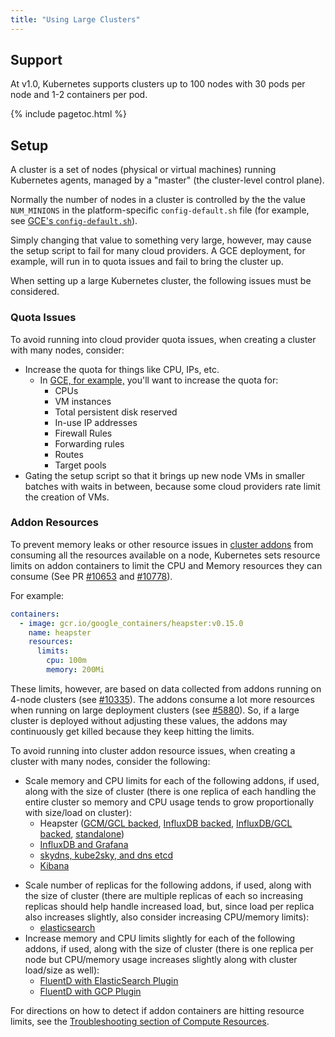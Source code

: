 ```yaml
---
title: "Using Large Clusters"
---
```


## Support

At v1.0, Kubernetes supports clusters up to 100 nodes with 30 pods per node and 1-2 containers per pod.

{% include pagetoc.html %}

## Setup

A cluster is a set of nodes (physical or virtual machines) running Kubernetes agents, managed by a "master" (the cluster-level control plane).

Normally the number of nodes in a cluster is controlled by the the value `NUM_MINIONS` in the platform-specific `config-default.sh` file (for example, see [GCE's `config-default.sh`](http://releases.k8s.io/release-1.1/cluster/gce/config-default.sh)).

Simply changing that value to something very large, however, may cause the setup script to fail for many cloud providers. A GCE deployment, for example, will run in to quota issues and fail to bring the cluster up.

When setting up a large Kubernetes cluster, the following issues must be considered.

### Quota Issues

To avoid running into cloud provider quota issues, when creating a cluster with many nodes, consider:

* Increase the quota for things like CPU, IPs, etc.
  * In [GCE, for example,](https://cloud.google.com/compute/docs/resource-quotas) you'll want to increase the quota for:
    * CPUs
    * VM instances
    * Total persistent disk reserved
    * In-use IP addresses
    * Firewall Rules
    * Forwarding rules
    * Routes
    * Target pools
* Gating the setup script so that it brings up new node VMs in smaller batches with waits in between, because some cloud providers rate limit the creation of VMs.

### Addon Resources

To prevent memory leaks or other resource issues in [cluster addons](https://releases.k8s.io/release-1.1/cluster/addons) from consuming all the resources available on a node, Kubernetes sets resource limits on addon containers to limit the CPU and Memory resources they can consume (See PR [#10653](http://pr.k8s.io/10653/files) and [#10778](http://pr.k8s.io/10778/files)).

For example:

```yaml
containers:
  - image: gcr.io/google_containers/heapster:v0.15.0
    name: heapster
    resources:
      limits:
        cpu: 100m
        memory: 200Mi
```

These limits, however, are based on data collected from addons running on 4-node clusters (see [#10335](http://issue.k8s.io/10335#issuecomment-117861225)). The addons consume a lot more resources when running on large deployment clusters (see [#5880](http://issue.k8s.io/5880#issuecomment-113984085)). So, if a large cluster is deployed without adjusting these values, the addons may continuously get killed because they keep hitting the limits.

To avoid running into cluster addon resource issues, when creating a cluster with many nodes, consider the following:

- Scale memory and CPU limits for each of the following addons, if used, along with the size of cluster (there is one replica of each handling the entire cluster so memory and CPU usage tends to grow proportionally with size/load on cluster):
  - Heapster ([GCM/GCL backed](http://releases.k8s.io/release-1.1/cluster/addons/cluster-monitoring/google/heapster-controller.yaml), [InfluxDB backed](http://releases.k8s.io/release-1.1/cluster/addons/cluster-monitoring/influxdb/heapster-controller.yaml), [InfluxDB/GCL backed](http://releases.k8s.io/release-1.1/cluster/addons/cluster-monitoring/googleinfluxdb/heapster-controller-combined.yaml), [standalone](http://releases.k8s.io/release-1.1/cluster/addons/cluster-monitoring/standalone/heapster-controller.yaml))
  * [InfluxDB and Grafana](http://releases.k8s.io/release-1.1/cluster/addons/cluster-monitoring/influxdb/influxdb-grafana-controller.yaml)
  * [skydns, kube2sky, and dns etcd](http://releases.k8s.io/release-1.1/cluster/addons/dns/skydns-rc.yaml.in)
  * [Kibana](http://releases.k8s.io/release-1.1/cluster/addons/fluentd-elasticsearch/kibana-controller.yaml)
* Scale number of replicas for the following addons, if used, along with the size of cluster (there are multiple replicas of each so increasing replicas should help handle increased load, but, since load per replica also increases slightly, also consider increasing CPU/memory limits):
  * [elasticsearch](http://releases.k8s.io/release-1.1/cluster/addons/fluentd-elasticsearch/es-controller.yaml)
* Increase memory and CPU limits slightly for each of the following addons, if used, along with the size of cluster (there is one replica per node but CPU/memory usage increases slightly along with cluster load/size as well):
  * [FluentD with ElasticSearch Plugin](http://releases.k8s.io/release-1.1/cluster/saltbase/salt/fluentd-es/fluentd-es.yaml)
  * [FluentD with GCP Plugin](http://releases.k8s.io/release-1.1/cluster/saltbase/salt/fluentd-gcp/fluentd-gcp.yaml)

For directions on how to detect if addon containers are hitting resource limits, see the [Troubleshooting section of Compute Resources](../user-guide/compute-resources.html#troubleshooting).